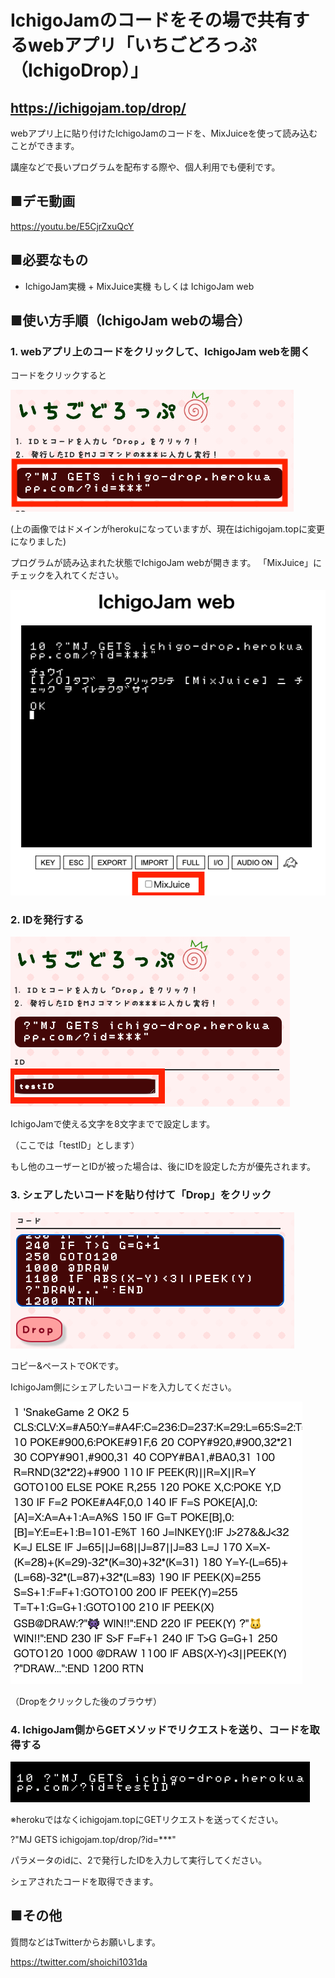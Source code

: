 # IchigoJamのコードをその場で共有するwebアプリ「いちごどろっぷ（IchigoDrop）」
## https://ichigojam.top/drop/

webアプリ上に貼り付けたIchigoJamのコードを、MixJuiceを使って読み込むことができます。

講座などで長いプログラムを配布する際や、個人利用でも便利です。

## ■デモ動画
https://youtu.be/E5CjrZxuQcY

## ■必要なもの

<ul>
<li>IchigoJam実機 + MixJuice実機 もしくは IchigoJam web</li>
</ul>

## ■使い方手順（IchigoJam webの場合）

### 1. webアプリ上のコードをクリックして、IchigoJam webを開く

コードをクリックすると

<img src="https://github.com/shoichi1031da/ichigojam-share-code-app/blob/main/document/1.png" alt="メインコード" title="main code">

(上の画像ではドメインがherokuになっていますが、現在はichigojam.topに変更になりました)

プログラムが読み込まれた状態でIchigoJam webが開きます。
「MixJuice」にチェックを入れてください。

<img src="https://github.com/shoichi1031da/ichigojam-share-code-app/blob/main/document/2.png" alt="ichigojamweb" title="ichigojamweb">

### 2. IDを発行する

<img src="https://github.com/shoichi1031da/ichigojam-share-code-app/blob/main/document/3.png" alt="ID" title="ID">

IchigoJamで使える文字を8文字までで設定します。

（ここでは「testID」とします）

もし他のユーザーとIDが被った場合は、後にIDを設定した方が優先されます。

### 3. シェアしたいコードを貼り付けて「Drop」をクリック

<img src="https://github.com/shoichi1031da/ichigojam-share-code-app/blob/main/document/4.png" alt="シェアコード" title="share code">

コピー&ペーストでOKです。

IchigoJam側にシェアしたいコードを入力してください。

<img src="https://github.com/shoichi1031da/ichigojam-share-code-app/blob/main/document/5.png" alt="result" title="result">

（Dropをクリックした後のブラウザ）

### 4. IchigoJam側からGETメソッドでリクエストを送り、コードを取得する

<img src="https://github.com/shoichi1031da/ichigojam-share-code-app/blob/main/document/6.png" alt="get" title="MJ GET">

※herokuではなくichigojam.topにGETリクエストを送ってください。

?"MJ GETS ichigojam.top/drop/?id=***"

パラメータのidに、2で発行したIDを入力して実行してください。

シェアされたコードを取得できます。

## ■その他

質問などはTwitterからお願いします。

https://twitter.com/shoichi1031da






